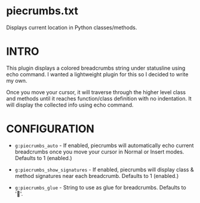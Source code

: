 # piecrumbs.txt

Displays current location in Python classes/methods.

# INTRO

This plugin displays a colored breadcrumbs string under statusline using echo command. I wanted a lightweight plugin for this so I decided to write my own.

Once you move your cursor, it will traverse through the higher level class and methods until it reaches function/class definition with no indentation. It will display the collected info using echo command.

# CONFIGURATION

- `g:piecrumbs_auto` - If enabled, piecrumbs will automatically echo current breadcrumbs once you move your cursor in Normal or Insert modes. Defaults to 1 (enabled.)

- `g:piecrumbs_show_signatures` - If enabled, piecrumbs will display class & method signatures near each breadcrumb. Defaults to 1 (enabled.)

- `g:piecrumbs_glue` - String to use as glue for breadcrumbs. Defaults to ''.

